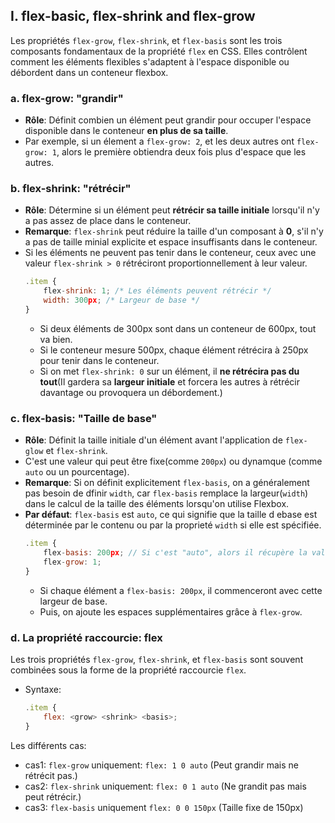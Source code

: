 ## I. flex-basic, flex-shrink and flex-grow
Les propriétés ``flex-grow``, ``flex-shrink``, et ``flex-basis`` sont les trois composants fondamentaux de la propriété ``flex`` en CSS. 
Elles contrôlent comment les éléments flexibles s'adaptent à l'espace disponible ou débordent dans un conteneur flexbox.
### a. flex-grow: "grandir"
* __Rôle__: Définit combien un élément peut grandir pour occuper l'espace disponible dans le conteneur __en plus de sa taille__.
* Par exemple, si un élement a ``flex-grow: 2``, et les deux autres ont ``flex-grow: 1``, alors le première obtiendra deux fois plus d'espace que les autres.

### b. flex-shrink: "rétrécir"
* __Rôle__: Détermine si un élément peut __rétrécir sa taille initiale__ lorsqu'il n'y a pas assez de place dans le conteneur.
* __Remarque__: ``flex-shrink`` peut réduire la taille d'un composant à __0__, s'il n'y a pas de taille minial explicite et espace insuffisants dans le conteneur.
* Si les éléments ne peuvent pas tenir dans le conteneur, ceux avec une valeur ``flex-shrink > 0`` rétréciront proportionnellement à leur valeur.
    ````js
    .item {
        flex-shrink: 1; /* Les éléments peuvent rétrécir */
        width: 300px; /* Largeur de base */
    }
    ````
    * Si deux éléments de 300px sont dans un conteneur de 600px, tout va bien.
    * Si le conteneur mesure 500px, chaque élément rétrécira à 250px pour tenir dans le conteneur.
    * Si on met ``flex-shrink: 0`` sur un élément, il __ne rétrécira pas du tout__(Il gardera sa __largeur initiale__ et forcera les autres à rétrécir davantage ou provoquera un débordement.)

### c. flex-basis: "Taille de base"
* __Rôle__: Définit la taille initiale d'un élément avant l'application de ``flex-glow`` et ``flex-shrink``.
* C'est une valeur qui peut être fixe(comme ``200px``) ou dynamque (comme ``auto`` ou un pourcentage).
* __Remarque__: Si on définit explicitement ``flex-basis``, on a généralement pas besoin de dfinir ``width``, car ``flex-basis`` remplace la largeur(``width``) dans le calcul de la taille des éléments lorsqu'on utilise Flexbox.
* __Par défaut__: ``flex-basis`` est ``auto``, ce qui signifie que la taille d ebase est déterminée par le contenu ou par la proprieté ``width`` si elle est spécifiée.
    ````js
    .item {
        flex-basis: 200px; // Si c'est "auto", alors il récupère la valeur de width
        flex-grow: 1;
    }
    ````
    * Si chaque élément a ``flex-basis: 200px``, il commenceront avec cette largeur de base.
    * Puis, on ajoute les espaces supplémentaires grâce à ``flex-grow``.

### d. La propriété raccourcie: flex
Les trois propriétés ``flex-grow``, ``flex-shrink``, et ``flex-basis`` sont souvent combinées sous la forme de la propriété raccourcie ``flex``.
* Syntaxe: 
    ````js
    .item {
        flex: <grow> <shrink> <basis>;
    }
    ````
Les différents cas:
* cas1: ``flex-grow`` uniquement: ``flex: 1 0 auto`` (Peut grandir mais ne rétrécit pas.)
* cas2: ``flex-shrink`` uniquement: ``flex: 0 1 auto`` (Ne grandit pas mais peut rétrécir.)
* cas3: ``flex-basis`` uniquement ``flex: 0 0 150px`` (Taille fixe de 150px)